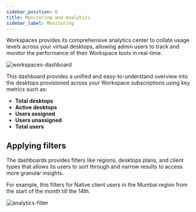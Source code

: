 ```yaml
---
sidebar_position: 6
title: Monitoring and Analytics
sidebar_label: Monitoring
---
```


Workspaces provides its comprehensive analytics center to collate usage levels across your virtual desktops, allowing admin users to track and monitor the performance of their Workspace tools in real-time. 

![workspaces-dashboard](/img/runbook-images/workspace-analytics.png)

This dashboard provides a unified and easy-to-understand overview into the desktops provisioned across your Workspace subscriptions using key metrics such as:

- **Total desktops**
- **Active desktops**
- **Users assigned**
- **Users unassigned**
- **Total users**

## Applying filters

The dashboards provides filters like regions, desktops plans, and client types that allows its users to sort through and narrow results to access more granular insights.

For example, this filters for Native client users in the Mumbai region from the start of the month till the 14th. 

![analytics-filter](/img/runbook-images/analytics-with-filter.png)